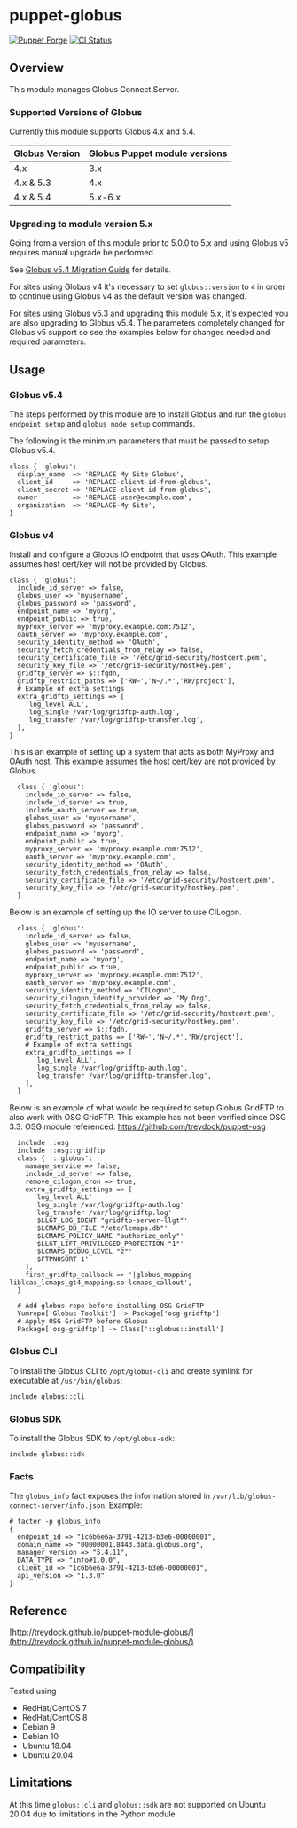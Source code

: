 # puppet-globus

[![Puppet Forge](http://img.shields.io/puppetforge/v/treydock/globus.svg)](https://forge.puppetlabs.com/treydock/globus)
[![CI Status](https://github.com/treydock/puppet-module-globus/workflows/CI/badge.svg?branch=master)](https://github.com/treydock/puppet-module-globus/actions?query=workflow%3ACI)

## Overview

This module manages Globus Connect Server.

### Supported Versions of Globus

Currently this module supports Globus 4.x and 5.4.

| Globus Version | Globus Puppet module versions |
| -------------- | ----------------------------- |
| 4.x            | 3.x                           |
| 4.x & 5.3      | 4.x                           |
| 4.x & 5.4      | 5.x-6.x                       |


### Upgrading to module version 5.x

Going from a version of this module prior to 5.0.0 to 5.x and using Globus v5 requires manual upgrade be performed.

See [Globus v5.4 Migration Guide](https://docs.globus.org/globus-connect-server/v5.4/migration-guide/) for details.

For sites using Globus v4 it's necessary to set `globus::version` to `4` in order to continue using Globus v4 as the default version was changed.

For sites using Globus v5.3 and upgrading this module 5.x, it's expected you are also upgrading to Globus v5.4. The parameters completely changed for Globus v5 support so see the examples below for changes needed and required parameters.

## Usage

### Globus v5.4

The steps performed by this module are to install Globus and run the `globus endpoint setup` and `globus node setup` commands.

The following is the minimum parameters that must be passed to setup Globus v5.4.

```puppet
class { 'globus':
  display_name  => 'REPLACE My Site Globus',
  client_id     => 'REPLACE-client-id-from-globus',
  client_secret => 'REPLACE-client-id-from-globus',
  owner         => 'REPLACE-user@example.com',
  organization  => 'REPLACE-My Site',
}
```

### Globus v4

Install and configure a Globus IO endpoint that uses OAuth.  This example assumes host cert/key will not be provided by Globus.

```puppet
class { 'globus':
  include_id_server => false,
  globus_user => 'myusername',
  globus_password => 'password',
  endpoint_name => 'myorg',
  endpoint_public => true,
  myproxy_server => 'myproxy.example.com:7512',
  oauth_server => 'myproxy.example.com',
  security_identity_method => 'OAuth',
  security_fetch_credentials_from_relay => false,
  security_certificate_file => '/etc/grid-security/hostcert.pem',
  security_key_file => '/etc/grid-security/hostkey.pem',
  gridftp_server => $::fqdn,
  gridftp_restrict_paths => ['RW~','N~/.*','RW/project'],
  # Example of extra settings
  extra_gridftp_settings => [
    'log_level ALL',
    'log_single /var/log/gridftp-auth.log',
    'log_transfer /var/log/gridftp-transfer.log',
  ],
}
```

This is an example of setting up a system that acts as both MyProxy and OAuth host.  This example assumes the host cert/key are not provided by Globus.

```puppet
  class { 'globus':
    include_io_server => false,
    include_id_server => true,
    include_oauth_server => true,
    globus_user => 'myusername',
    globus_password => 'password',
    endpoint_name => 'myorg',
    endpoint_public => true,
    myproxy_server => 'myproxy.example.com:7512',
    oauth_server => 'myproxy.example.com',
    security_identity_method => 'OAuth',
    security_fetch_credentials_from_relay => false,
    security_certificate_file => '/etc/grid-security/hostcert.pem',
    security_key_file => '/etc/grid-security/hostkey.pem',
  }
```

Below is an example of setting up the IO server to use CILogon.

```puppet
  class { 'globus':
    include_id_server => false,
    globus_user => 'myusername',
    globus_password => 'password',
    endpoint_name => 'myorg',
    endpoint_public => true,
    myproxy_server => 'myproxy.example.com:7512',
    oauth_server => 'myproxy.example.com',
    security_identity_method => 'CILogon',
    security_cilogon_identity_provider => 'My Org',
    security_fetch_credentials_from_relay => false,
    security_certificate_file => '/etc/grid-security/hostcert.pem',
    security_key_file => '/etc/grid-security/hostkey.pem',
    gridftp_server => $::fqdn,
    gridftp_restrict_paths => ['RW~','N~/.*','RW/project'],
    # Example of extra settings
    extra_gridftp_settings => [
      'log_level ALL',
      'log_single /var/log/gridftp-auth.log',
      'log_transfer /var/log/gridftp-transfer.log',
    ],
  }
```

Below is an example of what would be required to setup Globus GridFTP to also work with OSG GridFTP.  This example has not been verified since OSG 3.3.  OSG module referenced: https://github.com/treydock/puppet-osg

```puppet
  include ::osg
  include ::osg::gridftp
  class { '::globus':
    manage_service => false,
    include_id_server => false,
    remove_cilogon_cron => true,
    extra_gridftp_settings => [
      'log_level ALL'
      'log_single /var/log/gridftp-auth.log'
      'log_transfer /var/log/gridftp.log'
      '$LLGT_LOG_IDENT "gridftp-server-llgt"'
      '$LCMAPS_DB_FILE "/etc/lcmaps.db"'
      '$LCMAPS_POLICY_NAME "authorize_only"'
      '$LLGT_LIFT_PRIVILEGED_PROTECTION "1"'
      '$LCMAPS_DEBUG_LEVEL "2"'
      '$FTPNOSORT 1'
    ],
    first_gridftp_callback => '|globus_mapping liblcas_lcmaps_gt4_mapping.so lcmaps_callout',
  }
  
  # Add globus repo before installing OSG GridFTP
  Yumrepo['Globus-Toolkit'] -> Package['osg-gridftp']
  # Apply OSG GridFTP before Globus
  Package['osg-gridftp'] -> Class['::globus::install']
```

### Globus CLI

To install the Globus CLI to `/opt/globus-cli` and create symlink for executable at `/usr/bin/globus`:

```puppet
include globus::cli
```

### Globus SDK

To install the Globus SDK to `/opt/globus-sdk`:

```puppet
include globus::sdk
```

### Facts

The `globus_info` fact exposes the information stored in `/var/lib/globus-connect-server/info.json`.  Example:

```
# facter -p globus_info
{
  endpoint_id => "1c6b6e6a-3791-4213-b3e6-00000001",
  domain_name => "00000001.8443.data.globus.org",
  manager_version => "5.4.11",
  DATA_TYPE => "info#1.0.0",
  client_id => "1c6b6e6a-3791-4213-b3e6-00000001",
  api_version => "1.3.0"
}

```

## Reference

[http://treydock.github.io/puppet-module-globus/](http://treydock.github.io/puppet-module-globus/)

## Compatibility

Tested using

* RedHat/CentOS 7
* RedHat/CentOS 8
* Debian 9
* Debian 10
* Ubuntu 18.04
* Ubuntu 20.04

## Limitations

At this time `globus::cli` and `globus::sdk` are not supported on Ubuntu 20.04 due to limitations in the Python module
